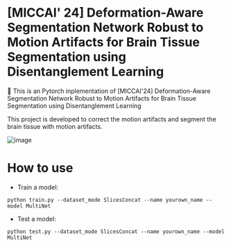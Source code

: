 # [MICCAI' 24] Deformation-Aware Segmentation Network Robust to Motion Artifacts for Brain Tissue Segmentation using Disentanglement Learning
🚀 This is an Pytorch inplementation of [MICCAI'24] Deformation-Aware Segmentation Network Robust to Motion Artifacts for Brain Tissue Segmentation using Disentanglement Learning

This project is developed to correct the motion artifacts and segment the brain tissue with motion artifacts. 

![image](https://github.com/user-attachments/assets/38034a28-2fb5-4284-8e1c-b203a0b978a9)

# How to use
- Train a model:
```
python train.py --dataset_mode SlicesConcat --name yourown_name --model MultiNet
```
- Test a model:
```
python test.py --dataset_mode SlicesConcat --name yourown_name --model MultiNet
```

